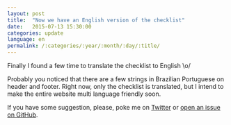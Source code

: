 ```yaml
---
layout: post
title:  "Now we have an English version of the checklist"
date:   2015-07-13 15:30:00
categories: update
language: en
permalink: /:categories/:year/:month/:day/:title/
---
```


Finally I found a few time to translate the checklist to English \o/

Probably you noticed that there are a few strings in Brazilian Portuguese on header and footer. Right now, only the checklist is translated, but I intend to make the entire website multi language friendly soon.

If you have some suggestion, please, poke me on [Twitter](http://twitter.com/RafaelFunchal) or [open an issue on GitHub](https://github.com/rafaelfunchal/wordpress-security-checklist/issues). 

